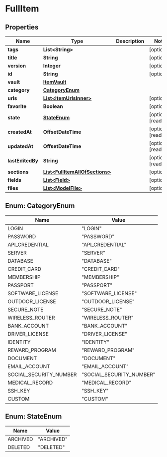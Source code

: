 

# FullItem


## Properties

| Name | Type | Description | Notes |
|------------ | ------------- | ------------- | -------------|
|**tags** | **List&lt;String&gt;** |  |  [optional] |
|**title** | **String** |  |  [optional] |
|**version** | **Integer** |  |  [optional] |
|**id** | **String** |  |  [optional] |
|**vault** | [**ItemVault**](ItemVault.md) |  |  |
|**category** | [**CategoryEnum**](#CategoryEnum) |  |  |
|**urls** | [**List&lt;ItemUrlsInner&gt;**](ItemUrlsInner.md) |  |  [optional] |
|**favorite** | **Boolean** |  |  [optional] |
|**state** | [**StateEnum**](#StateEnum) |  |  [optional] [readonly] |
|**createdAt** | **OffsetDateTime** |  |  [optional] [readonly] |
|**updatedAt** | **OffsetDateTime** |  |  [optional] [readonly] |
|**lastEditedBy** | **String** |  |  [optional] [readonly] |
|**sections** | [**List&lt;FullItemAllOfSections&gt;**](FullItemAllOfSections.md) |  |  [optional] |
|**fields** | [**List&lt;Field&gt;**](Field.md) |  |  [optional] |
|**files** | [**List&lt;ModelFile&gt;**](ModelFile.md) |  |  [optional] |



## Enum: CategoryEnum

| Name | Value |
|---- | -----|
| LOGIN | &quot;LOGIN&quot; |
| PASSWORD | &quot;PASSWORD&quot; |
| API_CREDENTIAL | &quot;API_CREDENTIAL&quot; |
| SERVER | &quot;SERVER&quot; |
| DATABASE | &quot;DATABASE&quot; |
| CREDIT_CARD | &quot;CREDIT_CARD&quot; |
| MEMBERSHIP | &quot;MEMBERSHIP&quot; |
| PASSPORT | &quot;PASSPORT&quot; |
| SOFTWARE_LICENSE | &quot;SOFTWARE_LICENSE&quot; |
| OUTDOOR_LICENSE | &quot;OUTDOOR_LICENSE&quot; |
| SECURE_NOTE | &quot;SECURE_NOTE&quot; |
| WIRELESS_ROUTER | &quot;WIRELESS_ROUTER&quot; |
| BANK_ACCOUNT | &quot;BANK_ACCOUNT&quot; |
| DRIVER_LICENSE | &quot;DRIVER_LICENSE&quot; |
| IDENTITY | &quot;IDENTITY&quot; |
| REWARD_PROGRAM | &quot;REWARD_PROGRAM&quot; |
| DOCUMENT | &quot;DOCUMENT&quot; |
| EMAIL_ACCOUNT | &quot;EMAIL_ACCOUNT&quot; |
| SOCIAL_SECURITY_NUMBER | &quot;SOCIAL_SECURITY_NUMBER&quot; |
| MEDICAL_RECORD | &quot;MEDICAL_RECORD&quot; |
| SSH_KEY | &quot;SSH_KEY&quot; |
| CUSTOM | &quot;CUSTOM&quot; |



## Enum: StateEnum

| Name | Value |
|---- | -----|
| ARCHIVED | &quot;ARCHIVED&quot; |
| DELETED | &quot;DELETED&quot; |



